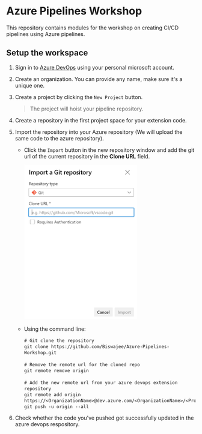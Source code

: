 # Azure Pipelines Workshop

This repository contains modules for the workshop on creating CI/CD pipelines using Azure pipelines.

## Setup the workspace

1. Sign in to [Azure DevOps](https://dev.azure.com/) using your personal microsoft account.

2. Create an organization. You can provide any name, make sure it's a unique one.

3. Create a project by clicking the `New Project` button.

    > The project will hoist your pipeline repository.

4. Create a repository in the first project space for your extension code.

5. Import the repository into your Azure repository
(We will upload the same code to the azure repository).

    + Click the `Import` button in the new repository window and add
        the git url of the current repository in the **Clone URL** field.

        <img src='images/importing-repository.png' width='300px' />

    + Using the command line:

        ```shell
        # Git clone the repository
        git clone https://github.com/Biswajee/Azure-Pipelines-Workshop.git

        # Remove the remote url for the cloned repo
        git remote remove origin

        # Add the new remote url from your azure devops extension repository
        git remote add origin https://<OrganizationName>@dev.azure.com/<OrganizationName>/<ProjectName>/_git/<AzureRepositoryName>
        git push -u origin --all
        ```

6. Check whether the code you've pushed got successfully updated in the azure devops respository.
